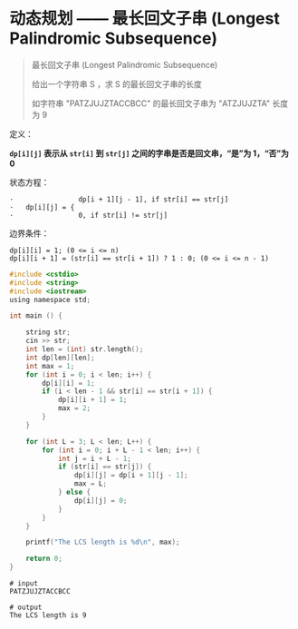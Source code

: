 # 动态规划 —— 最长回文子串 (Longest Palindromic Subsequence)

> 最长回文子串 (Longest Palindromic Subsequence)
>
> 给出一个字符串 S ，求 S 的最长回文子串的长度
>
> 如字符串 "PATZJUJZTACCBCC" 的最长回文子串为 "ATZJUJZTA" 长度为 9

定义：

**`dp[i][j]` 表示从 `str[i]` 到 `str[j]` 之间的字串是否是回文串，“是”为 1，“否”为 0**

状态方程：

```
·                dp[i + 1][j - 1], if str[i] == str[j]
·   dp[i][j] = {
·                0, if str[i] != str[j]
```

边界条件：

```
dp[i][i] = 1; (0 <= i <= n)
dp[i][i + 1] = (str[i] == str[i + 1]) ? 1 : 0; (0 <= i <= n - 1)
```

```c
#include <cstdio>
#include <string>
#include <iostream>
using namespace std;

int main () {

    string str;
    cin >> str;
    int len = (int) str.length();
    int dp[len][len];
    int max = 1;
    for (int i = 0; i < len; i++) {
        dp[i][i] = 1;
        if (i < len - 1 && str[i] == str[i + 1]) {
            dp[i][i + 1] = 1;
            max = 2;
        }
    }

    for (int L = 3; L < len; L++) {
        for (int i = 0; i + L - 1 < len; i++) {
            int j = i + L - 1;
            if (str[i] == str[j]) {
                dp[i][j] = dp[i + 1][j - 1];
                max = L;
            } else {
                dp[i][j] = 0;
            }
        }
    }

    printf("The LCS length is %d\n", max);

    return 0;
}
```

```
# input
PATZJUJZTACCBCC

# output
The LCS length is 9
```